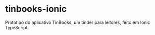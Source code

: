# tinbooks-ionic
Protótipo do aplicativo TinBooks, um tinder para leitores, feito em Ionic TypeScript.

